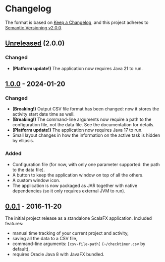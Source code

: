 ﻿Changelog
=========

The format is based on [Keep a Changelog](https://keepachangelog.com/en/1.0.0/),
and this project adheres to [Semantic
Versioning v2.0.0](https://semver.org/spec/v2.0.0.html).

## [Unreleased] (2.0.0)
### Changed
- **(Platform update!)** The application now requires Java 21 to run.

## [1.0.0] - 2024-01-20
### Changed
- **(Breaking!)** Output CSV file format has been changed: now it stores the activity start date time as well.
- **(Breaking!)** The command-line arguments now require a path to the configuration file, not the data file. See the documentation for details.
- **(Platform update!)** The application now requires Java 17 to run.
- Small layout changes in how the information on the active task is hidden by ellipsis.

### Added
- Configuration file (for now, with only one parameter supported: the path to the data file).
- A button to keep the application window on top of all the others.
- A custom window icon.
- The application is now packaged as JAR together with native dependencies (so it only requires external JVM to run).

## [0.0.1] - 2016-11-20
The initial project release as a standalone ScalaFX application. Included features:
- manual time tracking of your current project and activity,
- saving all the data to a CSV file,
- command-line arguments: `[csv-file-path]` (`~/checktimer.csv` by default),
- requires Oracle Java 8 with JavaFX bundled.

[0.0.1]: https://github.com/ForNeVeR/checktimer/releases/tag/0.0.1
[1.0.0]: https://github.com/ForNeVeR/checktimer/compare/0.0.1...v1.0.0
[Unreleased]: https://github.com/ForNeVeR/checktimer/compare/v1.0.0...HEAD
